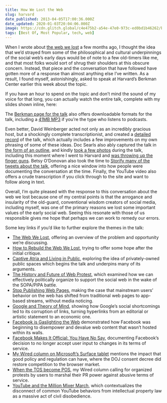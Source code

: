 ```yaml
---
title: How We Lost the Web
slug: harvard
date_published: 2013-04-05T17:00:36.000Z
date_updated: 2020-01-03T20:04:06.000Z
image: https://cdn.glitch.global/c4e475b2-a54e-47e0-973c-ed0bd1b46262/berkman-anil-dash.jpg?v=1670559133442
tags: [Best Of, Most Popular, tech, web]
---
```


When I wrote about [the web we lost](/2012/12/13/the_web_we_lost/) a few months ago, I thought the idea that we’d strayed from some of the philosophical and cultural underpinnings of the social web’s early days would be of note to a few old-timers like me, and that most folks would sort of shrug their shoulders at this obscure concern. Instead, that piece and the conversation that have followed have gotten more of a response than almost anything else I’ve written. As a result, I found myself, astonishingly, asked to speak at Harvard’s Berkman Center earlier this week about the topic.

If you have an hour to spend on the topic and don’t mind the sound of my voice for that long, you can actually watch the entire talk, complete with my slides shown inline, here:

The [Berkman page for the talk](http://cyber.law.harvard.edu/events/luncheon/2013/04/dash) also offers downloadable formats for the talk, including a [41MB MP3](http://wilkins.law.harvard.edu/events/luncheons/2013-04-02_dash/2013-04-02_dash.mp3) if you’re the type who listens to podcasts.

Even better, David Weinberger acted not only as an incredibly gracious host, but a shockingly complete transcriptionist, and created a [detailed record](http://www.hyperorg.com/blogger/2013/04/02/berkman-anil-dash-on-the-web-we-lost/) of the talk, which actually includes a few improvements on my own phrasing of some of these ideas. Doc Searls also ably captured the talk in [the form of an outline](http://blogs.law.harvard.edu/doc/2013/04/03/how-the-web-is-being-body-snatched/), and kindly [took a few photos](http://www.flickr.com/photos/berkmancenter/sets/72157633155866039/with/8616571649/) during the talk, including this moment where I went to Harvard and [was throwing up the finger guns](http://www.flickr.com/photos/berkmancenter/8617690600/in/set-72157633155866039/). Betsy O’Donovan also took the time to [Storify many of the tweets about the talk](http://storify.com/ODitor/what-happened-to-the-open-web?utm_medium=sfy.co-twitter&amp;utm_content=storify-pingback&amp;utm_campaign=&amp;utm_source=t.co&amp;awesm=sfy.co_cGRx), offering a nice window into how people were documenting the conversation at the time. Finally, the YouTube video also offers a crude transcription if you click through to the site and want to follow along in text.

Overall, I’m quite pleased with the response to this conversation about the web we lost because one of my central points is that the arrogance and insularity of the old-guard, conventional wisdom creators of social media, including myself, was one of the primary reasons we lost some important values of the early social web. Seeing this resonate with those of us responsible gives me hope that perhaps we can work to remedy our errors.

Some key links if you’d like to further explore the themes in the talk:

- [The Web We Lost](/2012/12/13/the_web_we_lost/), offering an overview of the problem and opportunity we’re discussing.
- [How to Rebuild the Web We Lost](/2012/12/rebuilding-the-web-we-lost.html), trying to offer some hope after the initial critique.
- [Captive Atria and Living in Public](/2012/03/captive-atria-and-living-in-public.html), exploring the idea of privately-owned public spaces which begins the talk and underpins many of its arguments.
- [The History and Future of Web Protest](/2012/01/the-history-and-future-of-web-protest.html), which examined how we can effectively politically organize to support the social web in the wake of the SOPA/PIPA battle.
- [Stop Publishing Web Pages](/2012/08/14/stop_publishing_web_pages/), making the case that mainstream users’ behavior on the web has shifted from traditional web pages to app-based streams, without media noticing.
- [Google and Theory of Mind](/2007/12/google-and-theory-of-mind.html), showing how Google’s social shortcomings led to its corruption of links, turning hyperlinks from an editorial or artistic statement to an economic one.
- [Facebook is Gaslighting the Web](/2011/11/facebook-is-gaslighting-the-web.html) demonstrated how Facebook was beginning to disempower and devalue web content that wasn’t hosted within its walls.
- [Facebook Makes It Official: You Have No Say](/2012/11/facebook-makes-it-official-you-have-no-say.html), documenting Facebook’s decision to no longer accept user input to changes in its terms of service.
- [My Wired column on Microsoft’s Surface tablet](http://www.wired.com/business/2012/08/column_microsoft/) mentions the impact that good policy and regulation can have, where the DOJ consent decree did restore competition to the browser market.
- [When the TOS become POS](http://www.wired.com/business/2012/08/ts_column/), my Wired column calling for organized protests by users to marshal their PR power against abusive terms of service.
- [YouTube and the Million Mixer March](/2010/03/youtube-and-the-million-mixer-march.html), which contextualizes the disconnect of common YouTube behaviors from intellectual property law as a massive act of civil disobedience.
